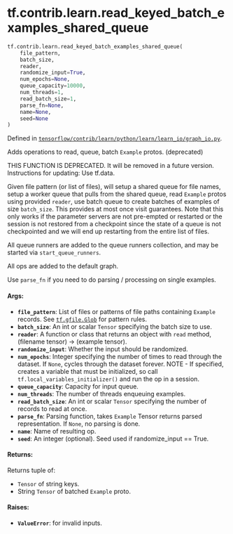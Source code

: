 <div itemscope itemtype="http://developers.google.com/ReferenceObject">
<meta itemprop="name" content="tf.contrib.learn.read_keyed_batch_examples_shared_queue" />
<meta itemprop="path" content="Stable" />
</div>

# tf.contrib.learn.read_keyed_batch_examples_shared_queue

``` python
tf.contrib.learn.read_keyed_batch_examples_shared_queue(
    file_pattern,
    batch_size,
    reader,
    randomize_input=True,
    num_epochs=None,
    queue_capacity=10000,
    num_threads=1,
    read_batch_size=1,
    parse_fn=None,
    name=None,
    seed=None
)
```



Defined in [`tensorflow/contrib/learn/python/learn/learn_io/graph_io.py`](https://www.tensorflow.org/code/tensorflow/contrib/learn/python/learn/learn_io/graph_io.py).

Adds operations to read, queue, batch `Example` protos. (deprecated)

THIS FUNCTION IS DEPRECATED. It will be removed in a future version.
Instructions for updating:
Use tf.data.

Given file pattern (or list of files), will setup a shared queue for file
names, setup a worker queue that pulls from the shared queue, read `Example`
protos using provided `reader`, use batch queue to create batches of examples
of size `batch_size`. This provides at most once visit guarantees. Note that
this only works if the parameter servers are not pre-empted or restarted or
the session is not restored from a checkpoint since the state of a queue
is not checkpointed and we will end up restarting from the entire list of
files.

All queue runners are added to the queue runners collection, and may be
started via `start_queue_runners`.

All ops are added to the default graph.

Use `parse_fn` if you need to do parsing / processing on single examples.

#### Args:

* <b>`file_pattern`</b>: List of files or patterns of file paths containing
      `Example` records. See <a href="../../../tf/gfile/Glob.md"><code>tf.gfile.Glob</code></a> for pattern rules.
* <b>`batch_size`</b>: An int or scalar `Tensor` specifying the batch size to use.
* <b>`reader`</b>: A function or class that returns an object with
    `read` method, (filename tensor) -> (example tensor).
* <b>`randomize_input`</b>: Whether the input should be randomized.
* <b>`num_epochs`</b>: Integer specifying the number of times to read through the
    dataset. If `None`, cycles through the dataset forever.
    NOTE - If specified, creates a variable that must be initialized, so call
    `tf.local_variables_initializer()` and run the op in a session.
* <b>`queue_capacity`</b>: Capacity for input queue.
* <b>`num_threads`</b>: The number of threads enqueuing examples.
* <b>`read_batch_size`</b>: An int or scalar `Tensor` specifying the number of
    records to read at once.
* <b>`parse_fn`</b>: Parsing function, takes `Example` Tensor returns parsed
    representation. If `None`, no parsing is done.
* <b>`name`</b>: Name of resulting op.
* <b>`seed`</b>: An integer (optional). Seed used if randomize_input == True.


#### Returns:

Returns tuple of:
- `Tensor` of string keys.
- String `Tensor` of batched `Example` proto.


#### Raises:

* <b>`ValueError`</b>: for invalid inputs.